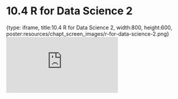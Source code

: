 # 10.4 R for Data Science 2
 
{type: iframe, title:10.4 R for Data Science 2, width:800, height:600, poster:resources/chapt_screen_images/r-for-data-science-2.png}
![](https://vgaysin1.github.io/CURE-MicrobialMysteries-test/r-for-data-science-2.html)
 

 

